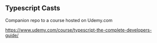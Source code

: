 ## Typescript Casts

Companion repo to a course hosted on Udemy.com

https://www.udemy.com/course/typescript-the-complete-developers-guide/
